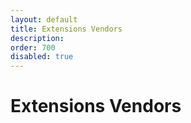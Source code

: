 ```yaml
---
layout: default
title: Extensions Vendors
description: 
order: 700
disabled: true
---
```


# Extensions Vendors
